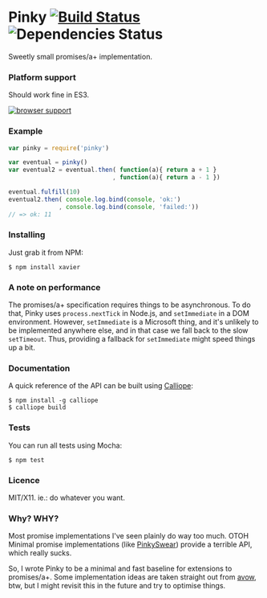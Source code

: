 # Pinky [![Build Status](https://travis-ci.org/killdream/pinky.png)](https://travis-ci.org/killdream/pinky) ![Dependencies Status](https://david-dm.org/killdream/pinky.png)

Sweetly small promises/a+ implementation.


### Platform support

Should work fine in ES3.

[![browser support](http://ci.testling.com/killdream/pinky.png)](http://ci.testling.com/killdream/pinky)


### Example

```js
var pinky = require('pinky')

var eventual = pinky()
var eventual2 = eventual.then( function(a){ return a + 1 }
                             , function(a){ return a - 1 })

eventual.fulfill(10)
eventual2.then( console.log.bind(console, 'ok:')
              , console.log.bind(console, 'failed:'))
// => ok: 11
```


### Installing

Just grab it from NPM:

    $ npm install xavier


### A note on performance

The promises/a+ specification requires things to be asynchronous. To do that,
Pinky uses `process.nextTick` in Node.js, and `setImmediate` in a DOM
environment. However, `setImmediate` is a Microsoft thing, and it's unlikely to
be implemented anywhere else, and in that case we fall back to the slow
`setTimeout`. Thus, providing a fallback for `setImmediate` might speed things
up a bit.


### Documentation

A quick reference of the API can be built using [Calliope][]:

    $ npm install -g calliope
    $ calliope build


### Tests

You can run all tests using Mocha:

    $ npm test


### Licence

MIT/X11. ie.: do whatever you want.


### Why? WHY?

Most promise implementations I've seen plainly do way too much. OTOH Minimal
promise implementations (like [PinkySwear][]) provide a terrible API, which
really sucks.

So, I wrote Pinky to be a minimal and fast baseline for extensions to
promises/a+. Some implementation ideas are taken straight out from [avow][],
btw, but I might revisit this in the future and try to optimise things.



[Calliope]: https://github.com/killdream/calliope
[es5-shim]: https://github.com/kriskowal/es5-shim
[PinkySwear]: https://github.com/timjansen/PinkySwear.js
[avow]: https://github.com/briancavalier/avow
